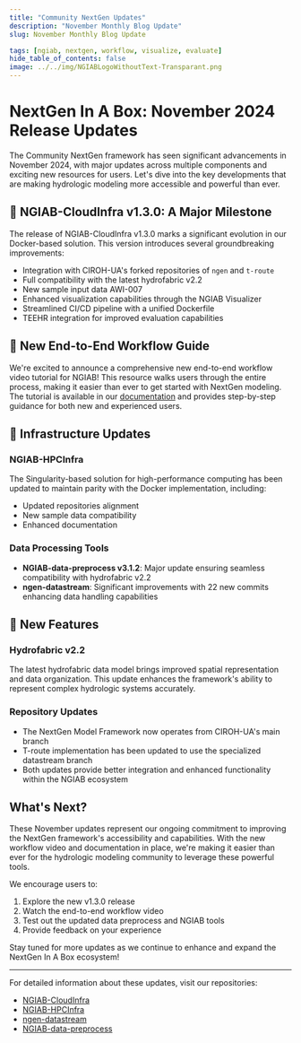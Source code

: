 ```yaml
---
title: "Community NextGen Updates"
description: "November Monthly Blog Update"
slug: November Monthly Blog Update

tags: [ngiab, nextgen, workflow, visualize, evaluate]
hide_table_of_contents: false
image: ../../img/NGIABLogoWithoutText-Transparant.png
---
```


# NextGen In A Box: November 2024 Release Updates

The Community NextGen framework has seen significant advancements in November 2024, with major updates across multiple components and exciting new resources for users. Let's dive into the key developments that are making hydrologic modeling more accessible and powerful than ever.

## 🎉 NGIAB-CloudInfra v1.3.0: A Major Milestone

The release of NGIAB-CloudInfra v1.3.0 marks a significant evolution in our Docker-based solution. This version introduces several groundbreaking improvements:

- Integration with CIROH-UA's forked repositories of `ngen` and `t-route`
- Full compatibility with the latest hydrofabric v2.2
- New sample input data AWI-007
- Enhanced visualization capabilities through the NGIAB Visualizer
- Streamlined CI/CD pipeline with a unified Dockerfile
- TEEHR integration for improved evaluation capabilities

## 📝 New End-to-End Workflow Guide

We're excited to announce a comprehensive new end-to-end workflow video tutorial for NGIAB! This resource walks users through the entire process, making it easier than ever to get started with NextGen modeling. The tutorial is available in our [documentation](https://docs.ciroh.org/docs/products/Community%20Hydrologic%20Modeling%20Framework/nextgeninaboxDocker/workflow) and provides step-by-step guidance for both new and experienced users.

## 🔄 Infrastructure Updates

### NGIAB-HPCInfra
The Singularity-based solution for high-performance computing has been updated to maintain parity with the Docker implementation, including:
- Updated repositories alignment
- New sample data compatibility
- Enhanced documentation

### Data Processing Tools
- **NGIAB-data-preprocess v3.1.2**: Major update ensuring seamless compatibility with hydrofabric v2.2
- **ngen-datastream**: Significant improvements with 22 new commits enhancing data handling capabilities

## 🌟 New Features

### Hydrofabric v2.2
The latest hydrofabric data model brings improved spatial representation and data organization. This update enhances the framework's ability to represent complex hydrologic systems accurately.

### Repository Updates
- The NextGen Model Framework now operates from CIROH-UA's main branch
- T-route implementation has been updated to use the specialized datastream branch
- Both updates provide better integration and enhanced functionality within the NGIAB ecosystem

## What's Next?

These November updates represent our ongoing commitment to improving the NextGen framework's accessibility and capabilities. With the new workflow video and documentation in place, we're making it easier than ever for the hydrologic modeling community to leverage these powerful tools.

We encourage users to:
1. Explore the new v1.3.0 release
2. Watch the end-to-end workflow video
3. Test out the updated data preprocess and NGIAB tools
4. Provide feedback on your experience

Stay tuned for more updates as we continue to enhance and expand the NextGen In A Box ecosystem!

---

For detailed information about these updates, visit our repositories:
- [NGIAB-CloudInfra](https://github.com/CIROH-UA/NGIAB-CloudInfra)
- [NGIAB-HPCInfra](https://github.com/CIROH-UA/NGIAB-HPCInfra)
- [ngen-datastream](https://github.com/CIROH-UA/ngen-datastream)
- [NGIAB-data-preprocess](https://github.com/CIROH-UA/NGIAB_data_preprocess)
